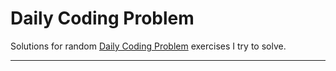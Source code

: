 # Daily Coding Problem

Solutions for random [Daily Coding Problem](https://www.dailycodingproblem.com/) exercises I try to solve.

-----
